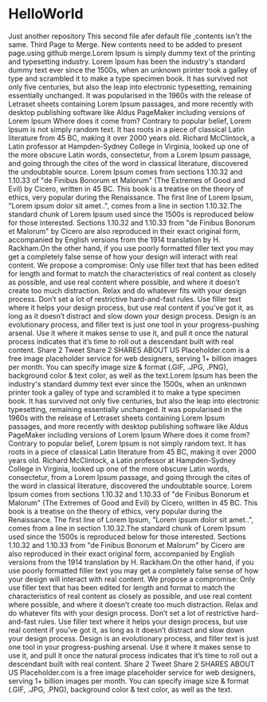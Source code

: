 # HelloWorld
Just another repository
This second file afer default file ,contents isn't the same.
Third Page to Merge.
New contents need to be added to present page.using github merge.Lorem Ipsum is simply dummy text of the printing and typesetting industry. Lorem Ipsum has been the industry's standard dummy text ever since the 1500s, when an unknown printer took a galley of type and scrambled it to make a type specimen book. It has survived not only five centuries, but also the leap into electronic typesetting, remaining essentially unchanged. It was popularised in the 1960s with the release of Letraset sheets containing Lorem Ipsum passages, and more recently with desktop publishing software like Aldus PageMaker including versions of Lorem Ipsum Where does it come from?
Contrary to popular belief, Lorem Ipsum is not simply random text. It has roots in a piece of classical Latin literature from 45 BC, making it over 2000 years old. Richard McClintock, a Latin professor at Hampden-Sydney College in Virginia, looked up one of the more obscure Latin words, consectetur, from a Lorem Ipsum passage, and going through the cites of the word in classical literature, discovered the undoubtable source. Lorem Ipsum comes from sections 1.10.32 and 1.10.33 of "de Finibus Bonorum et Malorum" (The Extremes of Good and Evil) by Cicero, written in 45 BC. This book is a treatise on the theory of ethics, very popular during the Renaissance. The first line of Lorem Ipsum, "Lorem ipsum dolor sit amet..", comes from a line in section 1.10.32.The standard chunk of Lorem Ipsum used since the 1500s is reproduced below for those interested. Sections 1.10.32 and 1.10.33 from "de Finibus Bonorum et Malorum" by Cicero are also reproduced in their exact original form, accompanied by English versions from the 1914 translation by H. Rackham.On the other hand, if you use poorly formatted filler text you may get a completely false sense of how your design will interact with real content. We propose a compromise: Only use filler text that has been edited for length and format to match the characteristics of real content as closely as possible, and use real content where possible, and where it doesn’t create too much distraction. Relax and do whatever fits with your design process. Don’t set a lot of restrictive hard-and-fast rules. Use filler text where it helps your design process, but use real content if you’ve got it, as long as it doesn’t distract and slow down your design process. Design is an evolutionary process, and filler text is just one tool in your progress-pushing arsenal. Use it where it makes sense to use it, and pull it once the natural process indicates that it’s time to roll out a descendant built with real content. Share 2 Tweet Share 2 SHARES ABOUT US Placeholder.com is a free image placeholder service for web designers, serving 1+ billion images per month. You can specify image size & format (.GIF, .JPG, .PNG), background color & text color, as well as the text.Lorem Ipsum has been the industry's standard dummy text ever since the 1500s, when an unknown printer took a galley of type and scrambled it to make a type specimen book. It has survived not only five centuries, but also the leap into electronic typesetting, remaining essentially unchanged. It was popularised in the 1960s with the release of Letraset sheets containing Lorem Ipsum passages, and more recently with desktop publishing software like Aldus PageMaker including versions of Lorem Ipsum Where does it come from? Contrary to popular belief, Lorem Ipsum is not simply random text. It has roots in a piece of classical Latin literature from 45 BC, making it over 2000 years old. Richard McClintock, a Latin professor at Hampden-Sydney College in Virginia, looked up one of the more obscure Latin words, consectetur, from a Lorem Ipsum passage, and going through the cites of the word in classical literature, discovered the undoubtable source. Lorem Ipsum comes from sections 1.10.32 and 1.10.33 of "de Finibus Bonorum et Malorum" (The Extremes of Good and Evil) by Cicero, written in 45 BC. This book is a treatise on the theory of ethics, very popular during the Renaissance. The first line of Lorem Ipsum, "Lorem ipsum dolor sit amet..", comes from a line in section 1.10.32.The standard chunk of Lorem Ipsum used since the 1500s is reproduced below for those interested. Sections 1.10.32 and 1.10.33 from "de Finibus Bonorum et Malorum" by Cicero are also reproduced in their exact original form, accompanied by English versions from the 1914 translation by H. Rackham.On the other hand, if you use poorly formatted filler text you may get a completely false sense of how your design will interact with real content. We propose a compromise: Only use filler text that has been edited for length and format to match the characteristics of real content as closely as possible, and use real content where possible, and where it doesn’t create too much distraction. Relax and do whatever fits with your design process. Don’t set a lot of restrictive hard-and-fast rules. Use filler text where it helps your design process, but use real content if you’ve got it, as long as it doesn’t distract and slow down your design process. Design is an evolutionary process, and filler text is just one tool in your progress-pushing arsenal. Use it where it makes sense to use it, and pull it once the natural process indicates that it’s time to roll out a descendant built with real content. Share 2 Tweet Share 2 SHARES ABOUT US Placeholder.com is a free image placeholder service for web designers, serving 1+ billion images per month. You can specify image size & format (.GIF, .JPG, .PNG), background color & text color, as well as the text.
